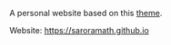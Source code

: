 A personal website based on this [theme](https://sylhare.github.io/Type-on-Strap/).

Website: https://saroramath.github.io
